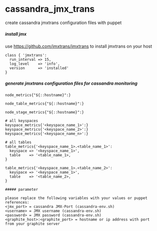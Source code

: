 # cassandra_jmx_trans
create cassandra jmxtrans configuration files with puppet 



##### install jmx

use https://github.com/jmxtrans/jmxtrans to install jmxtrans on your host

```
class { 'jmxtrans':
  run_interval => 15,
  log_level    => 'info',
  version      => 'installed'
}
```

##### generate jmxtrans configuration files for cassandra monitoring

```
node_metrics{"${::hostname}":}

node_table_metrics{"${::hostname}":}

node_stage_metrics{"${::hostname}":}

# all keyspaces
keyspace_metrics{'<keyspace_name_1>':}
keyspace_metrics{'<keyspace_name_2>':}
keyspace_metrics{'<keyspace_name_n>':}

# all tables
table_metrics{'<keyspace_name_1>.<table_name_1>':
  keyspace => '<keyspace_name_1>',
  table    => '<table_name_1>,
}

table_metrics{'<keyspace_name_1>.<table_name_2>':
  keyspace => '<keyspace_name_1>',
  table    => '<table_name_2>,
}

##### parameter 

please replace the following variables with your values or puppet references:
<jmx_port> = cassandra JMX-Port (cassandra-env.sh)
<username> = JMX username (cassandra-env.sh)
<password> = JMX password (cassandra-env.sh)
<graphite_host>:<graphite_port> = hostname or ip address with port from your graphite server
